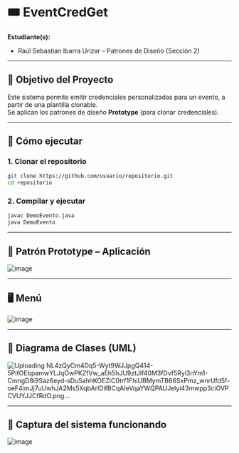 # 🎟️ EventCredGet

**Estudiante(s):**  
- Raúl Sebastian Ibarra Urizar – Patrones de Diseño (Sección 2)

---

## 🎯 Objetivo del Proyecto

Este sistema permite emitir credenciales personalizadas para un evento, a partir de una plantilla clonable.  
Se aplican los patrones de diseño **Prototype** (para clonar credenciales).

---

## 🚀 Cómo ejecutar

### 1. Clonar el repositorio

```bash
git clone https://github.com/usuario/repositorio.git
cd repositorio
```

### 2. Compilar y ejecutar

```bash
javac DemoEvento.java
java DemoEvento
```

---

## 🧠 Patrón Prototype – Aplicación

![image](https://github.com/user-attachments/assets/f3a427be-a4a3-4dc7-acd0-679893c2c05f)

---

## 🖥️ Menú 


![image](https://github.com/user-attachments/assets/89ad070e-2519-45d8-b588-28fdfe8d428b)

---

## 🧩 Diagrama de Clases (UML)

![Uploading NL4zQyCm4Dq5-Wyt9WJJpgQ414-5PifOEbpamwYLJqOwPKZfVw_aEh5hJU9ztJlf40M3fDvf5Ryi3nYm1-CmngD8i9Saz6eyd-sDu5ahhKOEZiC0trf1FhiUBMymTB66SxPmz_wnrUfd5f-oeF4imJj7uUwhJA2Ms5XqbArlDifBCqAIeVqaYWQPAUJelyi43mwpp3ciOVPCVUYJJCfRdO.png…]()


---


## 📸 Captura del sistema funcionando

![image](https://github.com/user-attachments/assets/408df33f-faff-46a7-a0ba-78f458f54948)
